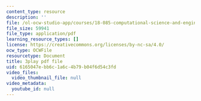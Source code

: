 ```yaml
---
content_type: resource
description: ''
file: /ol-ocw-studio-app/courses/18-085-computational-science-and-engineering-i-fall-2008/6165047ebb6c1a6c4b79b04f6d54c3fd_28tqrlZSMhk.pdf
file_size: 59941
file_type: application/pdf
learning_resource_types: []
license: https://creativecommons.org/licenses/by-nc-sa/4.0/
ocw_type: OCWFile
resourcetype: Document
title: 3play pdf file
uid: 6165047e-bb6c-1a6c-4b79-b04f6d54c3fd
video_files:
  video_thumbnail_file: null
video_metadata:
  youtube_id: null
---
```

